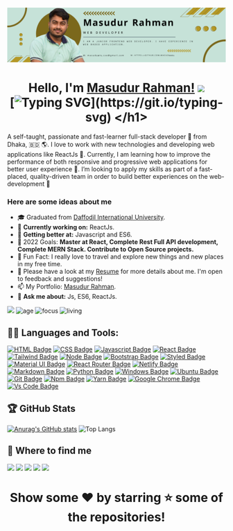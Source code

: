 <!--
**Masud8851/Masud8851** is a ✨ _special_ ✨ repository because its `README.md` (this file) appears on your GitHub profile.

Here are some ideas to get you started:
- 🔭 I’m currently working on ...
- 🌱 I’m currently learning ...
- 👯 I’m looking to collaborate on ...
- 🤔 I’m looking for help with ...
- 💬 Ask me about ...
- 📫 How to reach me: ...
- 😄 Pronouns: ...
- ⚡ Fun fact: ...

![Profile Follower Count](https://img.shields.io/github/followers/Masud8851.svg?style=for-the-badge&logo=github&label=Follower&maxAge=2592000)
-->



![Github Cover](githubcover.jpg)

### <h1 align="center"> Hello, I'm [Masudur Rahman!](https://masudur-personal-portfolio.netlify.app) <img src="https://github.com/TheDudeThatCode/TheDudeThatCode/blob/master/Assets/wave.gif" width="29px"> <br>  [![Typing SVG](https://readme-typing-svg.herokuapp.com?color=FFFFFF&lines=Front-end+Web+App+(React.js)+Developer;Always+Learning+new+techonologies)](https://git.io/typing-svg) </h1>

A self-taught, passionate and fast-learner full-stack developer 🎯 from Dhaka, 🇧🇩 🌎. I love to work with new technologies and developing web applications like ReactJs 🔭. Currently, I am learning how to improve the performance of both responsive and progressive web applications for better user experience 🌱. I’m looking to apply my skills as part of a fast-placed, quality-driven team in order to build better experiences on the web-development 🚀

### Here are some ideas about me
- 🎓 Graduated from [Daffodil International University](https://daffodilvarsity.edu.bd/).
- 🔭 <b>Currently working on:</b> ReactJs.
- 🌱 <b>Getting better at:</b> Javascript and ES6.
- 🎯 2022 Goals: **Master at React, Complete Rest Full API development, Complete MERN Stack. Contribute to Open Source projects.**
- 🌇 Fun Fact: I really love to travel and explore new things and new places in my free time.
- 📝 Please have a look at my [Resume](https://drive.google.com/file/d/1wkiK--OJw-cPIb4YzDkVaOSy1LiDC5oQ/view?usp=sharing) for more details about me. I'm open to feedback and suggestions!
- 📫 My Portfolio: [Masudur Rahman](https://masudur-personal-portfolio.netlify.app/).
- 💬 <b>Ask me about:</b>  Js, ES6, ReactJs.

![](https://komarev.com/ghpvc/?username=Masud8851&color=blueviolet&label=Profile+Views)
![age](https://img.shields.io/badge/age-24-blueviolet)
![focus](https://img.shields.io/badge/focus-FullStack-critical)
![living](https://img.shields.io/badge/living-Dhaka-3c9)
<br />


## 👨‍💻 Languages and Tools:

[![HTML Badge](https://img.shields.io/badge/HTML5-E34F26?style=for-the-badge&logo=html5&logoColor=white)](https://github.com/Masud8851)
[![CSS Badge](https://img.shields.io/badge/CSS3-1572B6?style=for-the-badge&logo=css3&logoColor=white)](https://github.com/Masud8851)
[![Javascript Badge](https://img.shields.io/badge/JavaScript-F7DF1E?style=for-the-badge&logo=javascript&logoColor=black)](https://github.com/Masud8851)
[![React Badge](https://img.shields.io/badge/React-20232A?style=for-the-badge&logo=react&logoColor=61DAFB)](https://github.com/Masud8851)
[![Tailwind Badge](https://img.shields.io/badge/Tailwind_CSS-38B2AC?style=for-the-badge&logo=tailwind-css&logoColor=white)](https://github.com/Masud8851)
[![Node Badge](https://img.shields.io/badge/Node.js-43853D?style=for-the-badge&logo=node.js&logoColor=white)](https://github.com/Masud8851)
[![Bootstrap Badge](https://img.shields.io/badge/Bootstrap-563D7C?style=for-the-badge&logo=bootstrap&logoColor=white)](https://github.com/Masud8851)
[![Styled Badge](https://img.shields.io/badge/styled--components-DB7093?style=for-the-badge&logo=styled-components&logoColor=white)](https://github.com/Masud8851)
[![Material UI Badge](https://img.shields.io/badge/Material--UI-0081CB?style=for-the-badge&logo=material-ui&logoColor=white)](https://github.com/Masud8851)
[![React Router Badge](https://img.shields.io/badge/React_Router-CA4245?style=for-the-badge&logo=react-router&logoColor=white)](https://github.com/Masud8851)
[![Netlify Badge](https://img.shields.io/badge/Netlify-00C7B7?style=for-the-badge&logo=netlify&logoColor=white)](https://github.com/Masud8851)
[![Markdown Badge](https://img.shields.io/badge/Markdown-000000?style=for-the-badge&logo=markdown&logoColor=white)](https://github.com/Masud8851)
[![Python Badge](https://img.shields.io/badge/Python-14354C?style=for-the-badge&logo=python&logoColor=white)](https://github.com/Masud8851)
[![Windows Badge](https://img.shields.io/badge/Windows-0078D6?style=for-the-badge&logo=windows&logoColor=white)](https://github.com/Masud8851)
[![Ubuntu Badge](https://img.shields.io/badge/Ubuntu-E95420?style=for-the-badge&logo=ubuntu&logoColor=white)](https://github.com/Masud8851)
[![Git Badge](https://img.shields.io/badge/git-f34f29?style=for-the-badge&logo=git&logoColor=white)](https://github.com/Masud8851)
[![Npm Badge](https://img.shields.io/badge/npm-d7141a?style=for-the-badge&logo=npm&logoColor=white)](https://github.com/Masud8851)
[![Yarn Badge](https://img.shields.io/badge/yarn-0078D6?style=for-the-badge&logo=yarn&logoColor=white)](https://github.com/Masud8851)
[![Google Chrome Badge](https://img.shields.io/badge/google_chrome-556532?style=for-the-badge&logo=googlechrome&logoColor=white)](https://github.com/Masud8851)
[![Vs Code Badge](https://img.shields.io/badge/Visual_Studio_Code-0078D6?style=for-the-badge&logo=visualstudiocode&logoColor=white)](https://github.com/Masud8851)
</div>


## 🏆 GitHub Stats
[![Anurag's GitHub stats](https://github-readme-stats.vercel.app/api?username=Masud8851&show_icons=true&theme=dark)](https://github.com/Masud8851/github-readme-stats)
![Top Langs](https://github-readme-stats.vercel.app/api/top-langs/?username=Masud8851&hide=TeX&layout=compact&show_icons=true&theme=dark)



## 🚀 Where to find me
  
[<img src="https://img.shields.io/badge/Portfolio-%23000000.svg?&style=for-the-badge&logo=react&logoColor=61DAFB">](https://masudur-personal-portfolio.netlify.app/)
[<img src="https://img.shields.io/badge/Gmail-D14836?style=for-the-badge&logo=gmail&logoColor=white">](https://mail.google.com/mail/?view=cm&fs=1&to=masud1971.cse@gmail.com)
[<img src="https://img.shields.io/badge/linkedin-%230077B5.svg?&style=for-the-badge&logo=linkedin&logoColor=white">](https://www.linkedin.com/in/masudur-rahman15/)
[<img src="https://img.shields.io/badge/facebook-%231877F2.svg?&style=for-the-badge&logo=facebook&logoColor=white">](https://www.facebook.com/masud201342)
[<img src="https://img.shields.io/badge/instagram-%23E4405F.svg?&style=for-the-badge&logo=instagram&logoColor=white">](https://www.instagram.com/masudur.mim/)



### <h1 align="center"> Show some ❤️ by starring ⭐ some of the repositories! </h1>

